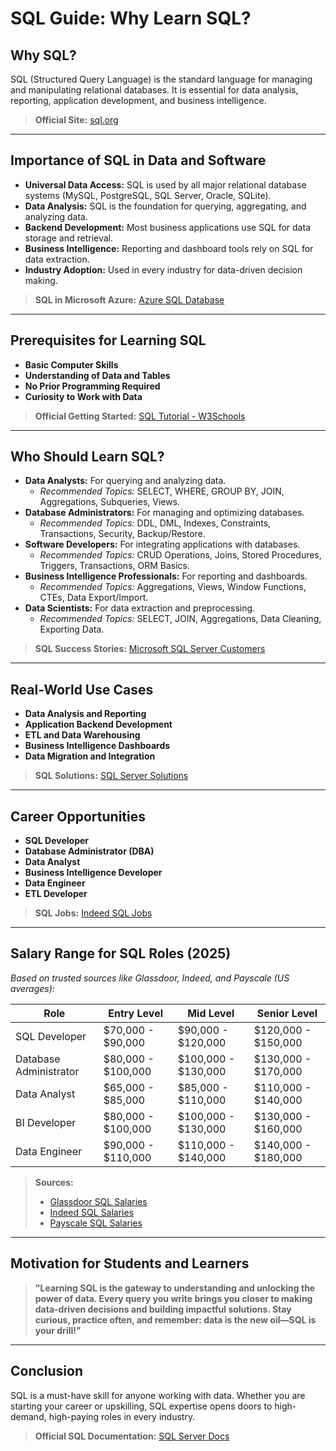 # SQL Guide: Why Learn SQL?

## Why SQL?
SQL (Structured Query Language) is the standard language for managing and manipulating relational databases. It is essential for data analysis, reporting, application development, and business intelligence.

> **Official Site:** [sql.org](https://www.sql.org/)

---

## Importance of SQL in Data and Software
- **Universal Data Access:** SQL is used by all major relational database systems (MySQL, PostgreSQL, SQL Server, Oracle, SQLite).
- **Data Analysis:** SQL is the foundation for querying, aggregating, and analyzing data.
- **Backend Development:** Most business applications use SQL for data storage and retrieval.
- **Business Intelligence:** Reporting and dashboard tools rely on SQL for data extraction.
- **Industry Adoption:** Used in every industry for data-driven decision making.

> **SQL in Microsoft Azure:** [Azure SQL Database](https://azure.microsoft.com/en-us/products/azure-sql/)

---

## Prerequisites for Learning SQL
- **Basic Computer Skills**
- **Understanding of Data and Tables**
- **No Prior Programming Required**
- **Curiosity to Work with Data**

> **Official Getting Started:** [SQL Tutorial - W3Schools](https://www.w3schools.com/sql/)

---

## Who Should Learn SQL?
- **Data Analysts:** For querying and analyzing data.
  - *Recommended Topics:* SELECT, WHERE, GROUP BY, JOIN, Aggregations, Subqueries, Views.
- **Database Administrators:** For managing and optimizing databases.
  - *Recommended Topics:* DDL, DML, Indexes, Constraints, Transactions, Security, Backup/Restore.
- **Software Developers:** For integrating applications with databases.
  - *Recommended Topics:* CRUD Operations, Joins, Stored Procedures, Triggers, Transactions, ORM Basics.
- **Business Intelligence Professionals:** For reporting and dashboards.
  - *Recommended Topics:* Aggregations, Views, Window Functions, CTEs, Data Export/Import.
- **Data Scientists:** For data extraction and preprocessing.
  - *Recommended Topics:* SELECT, JOIN, Aggregations, Data Cleaning, Exporting Data.

> **SQL Success Stories:** [Microsoft SQL Server Customers](https://customers.microsoft.com/en-us/search?sq=%22SQL%20Server%22)

---

## Real-World Use Cases
- **Data Analysis and Reporting**
- **Application Backend Development**
- **ETL and Data Warehousing**
- **Business Intelligence Dashboards**
- **Data Migration and Integration**

> **SQL Solutions:** [SQL Server Solutions](https://learn.microsoft.com/en-us/sql/sql-server/solutions/sql-server-solutions)

---

## Career Opportunities
- **SQL Developer**
- **Database Administrator (DBA)**
- **Data Analyst**
- **Business Intelligence Developer**
- **Data Engineer**
- **ETL Developer**

> **SQL Jobs:** [Indeed SQL Jobs](https://www.indeed.com/q-SQL-jobs.html)

---

## Salary Range for SQL Roles (2025)
*Based on trusted sources like Glassdoor, Indeed, and Payscale (US averages):*

| Role                      | Entry Level      | Mid Level        | Senior Level     |
|---------------------------|------------------|------------------|-----------------|
| SQL Developer             | $70,000 - $90,000| $90,000 - $120,000| $120,000 - $150,000|
| Database Administrator    | $80,000 - $100,000| $100,000 - $130,000| $130,000 - $170,000|
| Data Analyst              | $65,000 - $85,000| $85,000 - $110,000| $110,000 - $140,000|
| BI Developer              | $80,000 - $100,000| $100,000 - $130,000| $130,000 - $160,000|
| Data Engineer             | $90,000 - $110,000| $110,000 - $140,000| $140,000 - $180,000|

> **Sources:**
> - [Glassdoor SQL Salaries](https://www.glassdoor.com/Salaries/sql-developer-salary-SRCH_KO0,14.htm)
> - [Indeed SQL Salaries](https://www.indeed.com/career/sql-developer/salaries)
> - [Payscale SQL Salaries](https://www.payscale.com/research/US/Skill=SQL/Salary)

---

## Motivation for Students and Learners
> **"Learning SQL is the gateway to understanding and unlocking the power of data. Every query you write brings you closer to making data-driven decisions and building impactful solutions. Stay curious, practice often, and remember: data is the new oil—SQL is your drill!"**

---

## Conclusion
SQL is a must-have skill for anyone working with data. Whether you are starting your career or upskilling, SQL expertise opens doors to high-demand, high-paying roles in every industry.

> **Official SQL Documentation:** [SQL Server Docs](https://learn.microsoft.com/en-us/sql/)
